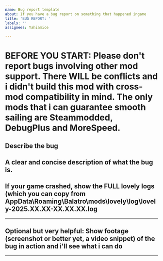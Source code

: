 ```yaml
---
name: Bug report template
about: If you have a bug report on something that happened ingame
title: 'BUG REPORT: '
labels: ''
assignees: Yahiamice

---
```


# BEFORE YOU START: Please don't report bugs involving other mod support. There WILL be conflicts and i didn't build this mod with cross-mod compatibility in mind. The only mods that i can guarantee smooth sailing are Steammodded, DebugPlus and MoreSpeed.

## Describe the bug
A clear and concise description of what the bug is.
------

## If your game crashed, show the FULL lovely logs (which you can copy from AppData\Roaming\Balatro\mods\lovely\log\lovely-2025.XX.XX-XX.XX.XX.log
------

## Optional but very helpful: Show footage (screenshot or better yet, a video snippet) of the bug in action and i'll see what i can do
------
